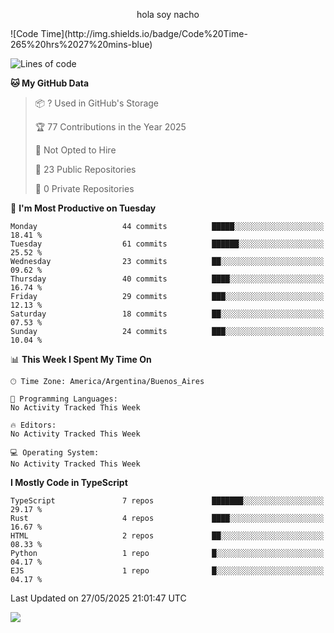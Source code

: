 <p align="center">hola soy nacho</p>
<!--START_SECTION:waka-->
![Code Time](http://img.shields.io/badge/Code%20Time-265%20hrs%2027%20mins-blue)

![Lines of code](https://img.shields.io/badge/From%20Hello%20World%20I%27ve%20Written-25.8%20thousand%20lines%20of%20code-blue)

**🐱 My GitHub Data** 

> 📦 ? Used in GitHub's Storage 
 > 
> 🏆 77 Contributions in the Year 2025
 > 
> 🚫 Not Opted to Hire
 > 
> 📜 23 Public Repositories 
 > 
> 🔑 0 Private Repositories 
 > 
📅 **I'm Most Productive on Tuesday** 

```text
Monday                   44 commits          █████░░░░░░░░░░░░░░░░░░░░   18.41 % 
Tuesday                  61 commits          ██████░░░░░░░░░░░░░░░░░░░   25.52 % 
Wednesday                23 commits          ██░░░░░░░░░░░░░░░░░░░░░░░   09.62 % 
Thursday                 40 commits          ████░░░░░░░░░░░░░░░░░░░░░   16.74 % 
Friday                   29 commits          ███░░░░░░░░░░░░░░░░░░░░░░   12.13 % 
Saturday                 18 commits          ██░░░░░░░░░░░░░░░░░░░░░░░   07.53 % 
Sunday                   24 commits          ███░░░░░░░░░░░░░░░░░░░░░░   10.04 % 
```


📊 **This Week I Spent My Time On** 

```text
🕑︎ Time Zone: America/Argentina/Buenos_Aires

💬 Programming Languages: 
No Activity Tracked This Week

🔥 Editors: 
No Activity Tracked This Week

💻 Operating System: 
No Activity Tracked This Week
```

**I Mostly Code in TypeScript** 

```text
TypeScript               7 repos             ███████░░░░░░░░░░░░░░░░░░   29.17 % 
Rust                     4 repos             ████░░░░░░░░░░░░░░░░░░░░░   16.67 % 
HTML                     2 repos             ██░░░░░░░░░░░░░░░░░░░░░░░   08.33 % 
Python                   1 repo              █░░░░░░░░░░░░░░░░░░░░░░░░   04.17 % 
EJS                      1 repo              █░░░░░░░░░░░░░░░░░░░░░░░░   04.17 % 
```




 Last Updated on 27/05/2025 21:01:47 UTC
<!--END_SECTION:waka-->
![](http://moe-counter.es3n1n.eu/get/@nachoofg?name=nachoofg&theme=asoul&padding=7&offset=0&align=center&scale=1&pixelated=1&darkmode=auto)
